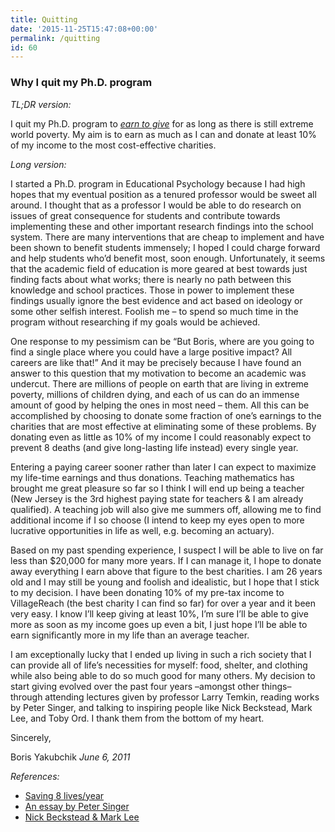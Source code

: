 ```yaml
---
title: Quitting
date: '2015-11-25T15:47:08+00:00'
permalink: /quitting
id: 60
---
```

### Why I quit my Ph.D. program

*TL;DR version:*

I quit my Ph.D. program to *[earn to give](http://en.wikipedia.org/wiki/Earning_to_give)* for as long as there is still extreme world poverty. My aim is to earn as much as I can and donate at least 10% of my income to the most cost-effective charities.

*Long version:*

I started a Ph.D. program in Educational Psychology because I had high hopes that my eventual position as a tenured professor would be sweet all around. I thought that as a professor I would be able to do research on issues of great consequence for students and contribute towards implementing these and other important research findings into the school system. There are many interventions that are cheap to implement and have been shown to benefit students immensely; I hoped I could charge forward and help students who’d benefit most, soon enough. Unfortunately, it seems that the academic field of education is more geared at best towards just finding facts about what works; there is nearly no path between this knowledge and school practices. Those in power to implement these findings usually ignore the best evidence and act based on ideology or some other selfish interest. Foolish me – to spend so much time in the program without researching if my goals would be achieved.

One response to my pessimism can be “But Boris, where are you going to find a single place where you could have a large positive impact? All careers are like that!” And it may be precisely because I have found an answer to this question that my motivation to become an academic was undercut. There are millions of people on earth that are living in extreme poverty, millions of children dying, and each of us can do an immense amount of good by helping the ones in most need – them. All this can be accomplished by choosing to donate some fraction of one’s earnings to the charities that are most effective at eliminating some of these problems. By donating even as little as 10% of my income I could reasonably expect to prevent 8 deaths (and give long-lasting life instead) every single year.

Entering a paying career sooner rather than later I can expect to maximize my life-time earnings and thus donations. Teaching mathematics has brought me great pleasure so far so I think I will end up being a teacher (New Jersey is the 3rd highest paying state for teachers &amp; I am already qualified). A teaching job will also give me summers off, allowing me to find additional income if I so choose (I intend to keep my eyes open to more lucrative opportunities in life as well, e.g. becoming an actuary).

Based on my past spending experience, I suspect I will be able to live on far less than $20,000 for many more years. If I can manage it, I hope to donate away everything I earn above that figure to the best charities. I am 26 years old and I may still be young and foolish and idealistic, but I hope that I stick to my decision. I have been donating 10% of my pre-tax income to VillageReach (the best charity I can find so far) for over a year and it been very easy. I know I’ll keep giving at least 10%, I’m sure I’ll be able to give more as soon as my income goes up even a bit, I just hope I’ll be able to earn significantly more in my life than an average teacher.

I am exceptionally lucky that I ended up living in such a rich society that I can provide all of life’s necessities for myself: food, shelter, and clothing while also being able to do so much good for many others. My decision to start giving evolved over the past four years –amongst other things– through attending lectures given by professor Larry Temkin, reading works by Peter Singer, and talking to inspiring people like Nick Beckstead, Mark Lee, and Toby Ord. I thank them from the bottom of my heart.

Sincerely,

Boris Yakubchik
*June 6, 2011*

*References:*
- [Saving 8 lives/year](http://www.givingwhatwecan.org/the-problem/how-we-can-help.php)
- [An essay by Peter Singer](http://www.utilitarian.net/singer/by/1972----.htm)
- [Nick Beckstead &amp; Mark Lee](http://www.youtube.com/watch?v=dZKh0M9x8s4)
